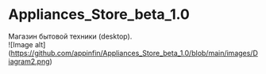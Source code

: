 # Appliances_Store_beta_1.0
Магазин бытовой техники (desktop).<br>
![Image alt] (https://github.com/appinfin/Appliances_Store_beta_1.0/blob/main/images/Diagram2.png)

